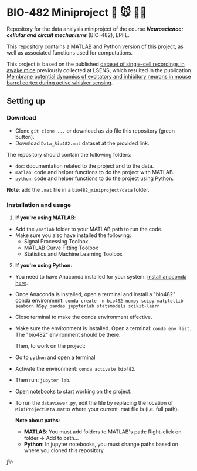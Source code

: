 # BIO-482 Miniproject :brain: :mouse:	:technologist:	

Repository for the data analysis miniproject of the course _**Neuroscience: cellular and circuit mechanisms**_ (BIO-482), EPFL. 

This repository contains a MATLAB and Python version of this project, as well as associated functions used for computations.

This project is based on the published [dataset of single-cell recordings in awake mice](https://zenodo.org/records/7833080]) previously collected at LSENS, which resulted in the publication 
[Membrane potential dynamics of excitatory and inhibitory neurons in mouse barrel cortex during active whisker sensing](https://journals.plos.org/plosone/article?id=10.1371/journal.pone.0287174). 

## Setting up
### Download
- Clone `git clone ...` or download as zip file this repository (green button).
- Download `Data_Bio482.mat` dataset at the provided link.

The repository should contain the following folders:
- `doc`: documentation related to the project and to the data.
- `matlab`: code and helper functions to do the project with MATLAB.
- `python`: code and helper functions to do the project using Python.

**Note**: add the `.mat` file in a `bio482_miniproject/data` folder.

### Installation and usage

1. **If you're using MATLAB**:
  - Add the `/matlab` folder to your MATLAB path to run the code.
  - Make sure you also have installed the following:
    - Signal Processing Toolbox
    - MATLAB Curve Fitting Toolbox
    - Statistics and Machine Learning Toolbox
2. **If you're using Python**:
  - You need to have Anaconda installed for your system: [install anaconda here](https://docs.anaconda.com/anaconda/install/index.html). 
  - Once Anaconda is installed, open a terminal and install a "bio482" conda environment:
           `conda create -n bio482 numpy scipy matplotlib seaborn h5py pandas jupyterlab statsmodels scikit-learn`
  - Close terminal to make the conda environment effective.
  - Make sure the environment is installed. Open a terminal: `conda env list`. The "bio482" environment should be there.

    Then, to work on the project:
  - Go to `python` and open a terminal
  - Activate the environment: `conda activate bio482`.
  - Then run: `jupyter lab`.
  - Open notebooks to start working on the project.

  - To run the `dataviewer.py`, edit the file by replacing the location of `MiniProjectData.mat`to where your current .mat file is (i.e. full path).


    **Note about paths**:
    - **MATLAB**: You must add folders to MATLAB's path: Right-click on folder -> Add to path...
    - **Python**: In jupyter notebooks, you must change paths based on where you cloned this repository.
  
  _fin_ 
 

